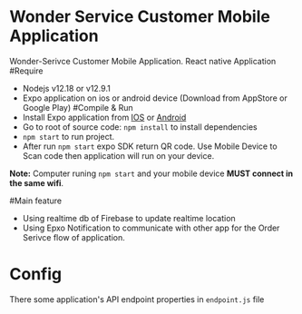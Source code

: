 # Wonder Service Customer Mobile Application
Wonder-Serivce Customer Mobile Application. React native Application
#Require 
- Nodejs v12.18 or v12.9.1
- Expo application on ios or android device (Download from AppStore or Google Play)
#Compile & Run 
- Install Expo application from [IOS](https://apps.apple.com/us/app/expo-client/id982107779) or [Android]()
- Go to root of source code:
     `npm install` to install dependencies
- `npm start` to run project.
- After run `npm start` expo SDK return QR code. Use Mobile Device to Scan code then application will run on your device.

**Note:** Computer runing `npm start` and your mobile device **MUST connect in the same wifi**. 

#Main feature
- Using realtime db of Firebase to update realtime location
- Using Epxo Notification to communicate with other app for the Order Serivce flow of application.
    
# Config 

There some application's API endpoint properties in `endpoint.js` file

   
      






